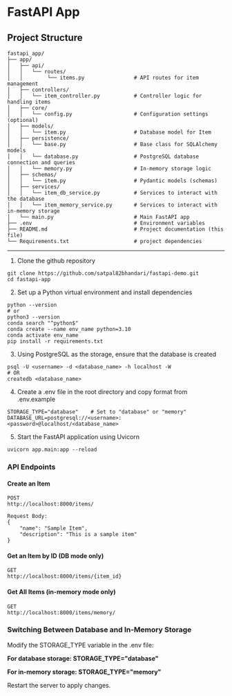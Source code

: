 # FastAPI App

## Project Structure
```
fastapi_app/
├── app/
│   ├── api/
│   │   └── routes/
│   │        └── items.py                # API routes for item management
│   ├── controllers/
│   │   └── item_controller.py           # Controller logic for handling items
│   ├── core/
│   │   └── config.py                    # Configuration settings (optional)
│   ├── models/
│   │   └── item.py                      # Database model for Item
│   ├── persistence/
│   │   └── base.py                      # Base class for SQLAlchemy models
│   │   └── database.py                  # PostgreSQL database connection and queries
│   │   └── memory.py                    # In-memory storage logic
│   ├── schemas/
│   │   └── item.py                      # Pydantic models (schemas)
│   ├── services/
│   │   └── item_db_service.py           # Services to interact with the database
│   │   └── item_memory_service.py       # Services to interact with in-memory storage
│   └── main.py                          # Main FastAPI app
├── .env                                 # Environment variables
├── README.md                            # Project documentation (this file)
└── Requirements.txt                     # project dependencies
```
---------------------
1. Clone the github repository
```
git clone https://github.com/satpal82bhandari/fastapi-demo.git
cd fastapi-app
```

2. Set up a Python virtual environment and install dependencies
```
python --version
# or
python3 --version
conda search "^python$"
conda create --name env_name python=3.10
conda activate env_name
pip install -r requirements.txt
```

3. Using PostgreSQL as the storage, ensure that the database is created
```
psql -U <username> -d <database_name> -h localhost -W
# OR
createdb <database_name>
```
4. Create a .env file in the root directory and copy format from .env.example
```
STORAGE_TYPE="database"    # Set to "database" or "memory"
DATABASE_URL=postgresql://<username>:<password>@localhost/<database_name>
```
5. Start the FastAPI application using Uvicorn
```
uvicorn app.main:app --reload
```

### API Endpoints

#### Create an Item

```
POST 
http://localhost:8000/items/

Request Body:
{
    "name": "Sample Item",
    "description": "This is a sample item"
}
```
#### Get an Item by ID (DB mode only)
```
GET 
http://localhost:8000/items/{item_id}
```

#### Get All Items (in-memory mode only)
```
GET 
http://localhost:8000/items/memory/
```
### Switching Between Database and In-Memory Storage
Modify the STORAGE_TYPE variable in the .env file:

**For database storage: STORAGE_TYPE="database"**

**For in-memory storage: STORAGE_TYPE="memory"**

Restart the server to apply changes.